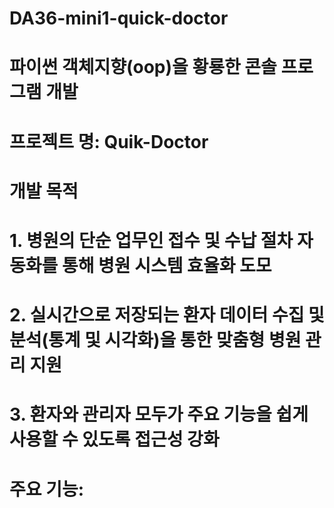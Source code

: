 # DA36-mini1-quick-doctor

# 파이썬 객체지향(oop)을 황룡한 콘솔 프로그램 개발

# 프로젝트 명: Quik-Doctor
# 개발 목적
#  1. 병원의 단순 업무인 접수 및 수납 절차 자동화를 통해 병원 시스템 효율화 도모
#  2. 실시간으로 저장되는 환자 데이터 수집 및 분석(통계 및 시각화)을 통한 맞춤형 병원 관리 지원
#  3. 환자와 관리자 모두가 주요 기능을 쉽게 사용할 수 있도록 접근성 강화
#
# 주요 기능: 
